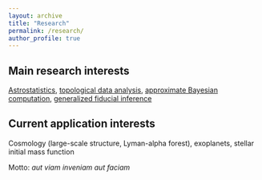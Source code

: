 ```yaml
---
layout: archive
title: "Research"
permalink: /research/
author_profile: true
---
```


## Main research interests

[Astrostatistics](https://onlinelibrary.wiley.com/doi/abs/10.1002/9781118445112.stat07934), [topological data analysis](https://www.annualreviews.org/doi/full/10.1146/annurev-statistics-031017-100045), [approximate Bayesian computation](https://jessicisewskikehe.github.io/files/abc_cisewski.pdf), [generalized fiducial inference](https://www.tandfonline.com/doi/abs/10.1080/01621459.2016.1165102)



## Current application interests
Cosmology (large-scale structure, Lyman-alpha forest), exoplanets, stellar initial mass function



Motto:  *aut viam inveniam aut faciam*
